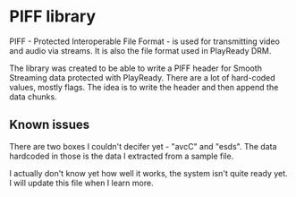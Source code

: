 # PIFF library

PIFF - Protected Interoperable File Format - is used for transmitting video and audio via streams. It is also the file format used in PlayReady DRM.

The library was created to be able to write a PIFF header for Smooth Streaming data protected with PlayReady. There are a lot of hard-coded values, mostly flags. The idea is to write the header and then append the data chunks.

## Known issues

There are two boxes I couldn't decifer yet - "avcC" and "esds". The data hardcoded in those is the data I extracted from a sample file.

I actually don't know yet how well it works, the system isn't quite ready yet. I will update this file when I learn more.

